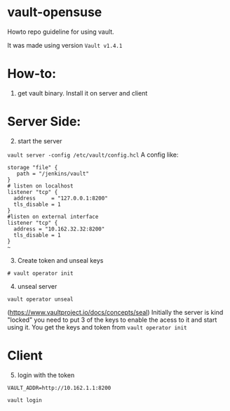 # vault-opensuse

Howto repo guideline for using vault.

It was made using version `Vault v1.4.1`


# How-to:

1) get vault binary. Install it on server and client

# Server Side:

2) start the server

``` vault server -config /etc/vault/config.hcl ```
A config like:
```
storage "file" {
   path = "/jenkins/vault"
}
# listen on localhost
listener "tcp" {
  address     = "127.0.0.1:8200"
  tls_disable = 1
}
#listen on external interface
listener "tcp" {
  address = "10.162.32.32:8200"
  tls_disable = 1
}
~                                           
``` 
3) Create token and unseal keys
```
# vault operator init

````

4) unseal server 
```
vault operator unseal 
```

(https://www.vaultproject.io/docs/concepts/seal)
Initially the server is kind "locked"
you need to put 3 of the keys to enable the acess to it and start using it. 
You get the keys and token from `vault operator init`

# Client



5) login with the token


```
VAULT_ADDR=http://10.162.1.1:8200

vault login
````

